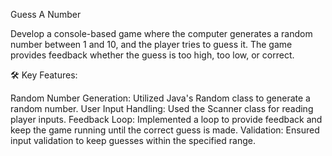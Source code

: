 Guess A Number

Develop a console-based game where the computer generates a random number between 1 and 10, and the player tries to guess it. The game provides feedback whether the guess is too high, too low, or correct.

🛠️ Key Features:

Random Number Generation: Utilized Java's Random class to generate a random number.
User Input Handling: Used the Scanner class for reading player inputs.
Feedback Loop: Implemented a loop to provide feedback and keep the game running until the correct guess is made.
Validation: Ensured input validation to keep guesses within the specified range.
